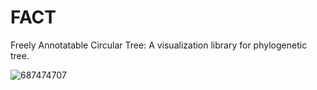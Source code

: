 # FACT
Freely Annotatable Circular Tree: A visualization library for phylogenetic tree.
<br>

![687474707](https://user-images.githubusercontent.com/57521167/191025519-872cfc39-f4ba-4aff-9476-6d036dfa5eac.jpg)
